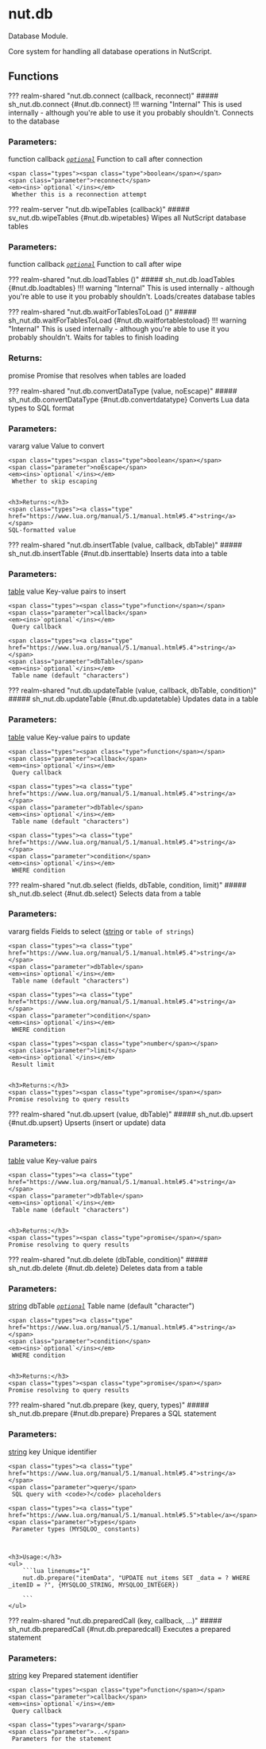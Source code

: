 # nut.db
Database Module.

Core system for handling all database operations in NutScript.
## Functions
??? realm-shared "<a id=nut.db.connect></a>nut.db.connect (callback, reconnect)"
    ##### sh_nut.db.connect {#nut.db.connect}
    !!! warning "Internal"
        This is used internally - although you're able to use it you probably shouldn't.
    Connects to the database
    <h3>Parameters:</h3>
    <span class="types"><span class="type">function</span></span>
    <span class="parameter">callback</span>
    <em><ins>`optional`</ins></em>
     Function to call after connection

    <span class="types"><span class="type">boolean</span></span>
    <span class="parameter">reconnect</span>
    <em><ins>`optional`</ins></em>
     Whether this is a reconnection attempt



??? realm-server "<a id=nut.db.wipeTables></a>nut.db.wipeTables (callback)"
    ##### sv_nut.db.wipeTables {#nut.db.wipetables}
    Wipes all NutScript database tables
    <h3>Parameters:</h3>
    <span class="types"><span class="type">function</span></span>
    <span class="parameter">callback</span>
    <em><ins>`optional`</ins></em>
     Function to call after wipe



??? realm-shared "<a id=nut.db.loadTables></a>nut.db.loadTables ()"
    ##### sh_nut.db.loadTables {#nut.db.loadtables}
    !!! warning "Internal"
        This is used internally - although you're able to use it you probably shouldn't.
    Loads/creates database tables

??? realm-shared "<a id=nut.db.waitForTablesToLoad></a>nut.db.waitForTablesToLoad ()"
    ##### sh_nut.db.waitForTablesToLoad {#nut.db.waitfortablestoload}
    !!! warning "Internal"
        This is used internally - although you're able to use it you probably shouldn't.
    Waits for tables to finish loading
    <h3>Returns:</h3>
    <span class="types"><span class="type">promise</span></span>
    Promise that resolves when tables are loaded



??? realm-shared "<a id=nut.db.convertDataType></a>nut.db.convertDataType (value, noEscape)"
    ##### sh_nut.db.convertDataType {#nut.db.convertdatatype}
    Converts Lua data types to SQL format
    <h3>Parameters:</h3>
    <span class="types">vararg</span>
    <span class="parameter">value</span>
     Value to convert

    <span class="types"><span class="type">boolean</span></span>
    <span class="parameter">noEscape</span>
    <em><ins>`optional`</ins></em>
     Whether to skip escaping


    <h3>Returns:</h3>
    <span class="types"><a class="type" href="https://www.lua.org/manual/5.1/manual.html#5.4">string</a></span>
    SQL-formatted value



??? realm-shared "<a id=nut.db.insertTable></a>nut.db.insertTable (value, callback, dbTable)"
    ##### sh_nut.db.insertTable {#nut.db.inserttable}
    Inserts data into a table
    <h3>Parameters:</h3>
    <span class="types"><a class="type" href="https://www.lua.org/manual/5.1/manual.html#5.5">table</a></span>
    <span class="parameter">value</span>
     Key-value pairs to insert

    <span class="types"><span class="type">function</span></span>
    <span class="parameter">callback</span>
    <em><ins>`optional`</ins></em>
     Query callback

    <span class="types"><a class="type" href="https://www.lua.org/manual/5.1/manual.html#5.4">string</a></span>
    <span class="parameter">dbTable</span>
    <em><ins>`optional`</ins></em>
     Table name (default "characters")



??? realm-shared "<a id=nut.db.updateTable></a>nut.db.updateTable (value, callback, dbTable, condition)"
    ##### sh_nut.db.updateTable {#nut.db.updatetable}
    Updates data in a table
    <h3>Parameters:</h3>
    <span class="types"><a class="type" href="https://www.lua.org/manual/5.1/manual.html#5.5">table</a></span>
    <span class="parameter">value</span>
     Key-value pairs to update

    <span class="types"><span class="type">function</span></span>
    <span class="parameter">callback</span>
    <em><ins>`optional`</ins></em>
     Query callback

    <span class="types"><a class="type" href="https://www.lua.org/manual/5.1/manual.html#5.4">string</a></span>
    <span class="parameter">dbTable</span>
    <em><ins>`optional`</ins></em>
     Table name (default "characters")

    <span class="types"><a class="type" href="https://www.lua.org/manual/5.1/manual.html#5.4">string</a></span>
    <span class="parameter">condition</span>
    <em><ins>`optional`</ins></em>
     WHERE condition



??? realm-shared "<a id=nut.db.select></a>nut.db.select (fields, dbTable, condition, limit)"
    ##### sh_nut.db.select {#nut.db.select}
    Selects data from a table
    <h3>Parameters:</h3>
    <span class="types">vararg</span>
    <span class="parameter">fields</span>
     Fields to select (<a href="https://www.lua.org/manual/5.1/manual.html#5.4">string</a>  or <code>table of strings</code>)

    <span class="types"><a class="type" href="https://www.lua.org/manual/5.1/manual.html#5.4">string</a></span>
    <span class="parameter">dbTable</span>
    <em><ins>`optional`</ins></em>
     Table name (default "characters")

    <span class="types"><a class="type" href="https://www.lua.org/manual/5.1/manual.html#5.4">string</a></span>
    <span class="parameter">condition</span>
    <em><ins>`optional`</ins></em>
     WHERE condition

    <span class="types"><span class="type">number</span></span>
    <span class="parameter">limit</span>
    <em><ins>`optional`</ins></em>
     Result limit


    <h3>Returns:</h3>
    <span class="types"><span class="type">promise</span></span>
    Promise resolving to query results



??? realm-shared "<a id=nut.db.upsert></a>nut.db.upsert (value, dbTable)"
    ##### sh_nut.db.upsert {#nut.db.upsert}
    Upserts (insert or update) data
    <h3>Parameters:</h3>
    <span class="types"><a class="type" href="https://www.lua.org/manual/5.1/manual.html#5.5">table</a></span>
    <span class="parameter">value</span>
     Key-value pairs

    <span class="types"><a class="type" href="https://www.lua.org/manual/5.1/manual.html#5.4">string</a></span>
    <span class="parameter">dbTable</span>
    <em><ins>`optional`</ins></em>
     Table name (default "characters")


    <h3>Returns:</h3>
    <span class="types"><span class="type">promise</span></span>
    Promise resolving to query results



??? realm-shared "<a id=nut.db.delete></a>nut.db.delete (dbTable, condition)"
    ##### sh_nut.db.delete {#nut.db.delete}
    Deletes data from a table
    <h3>Parameters:</h3>
    <span class="types"><a class="type" href="https://www.lua.org/manual/5.1/manual.html#5.4">string</a></span>
    <span class="parameter">dbTable</span>
    <em><ins>`optional`</ins></em>
     Table name (default "character")

    <span class="types"><a class="type" href="https://www.lua.org/manual/5.1/manual.html#5.4">string</a></span>
    <span class="parameter">condition</span>
    <em><ins>`optional`</ins></em>
     WHERE condition


    <h3>Returns:</h3>
    <span class="types"><span class="type">promise</span></span>
    Promise resolving to query results



??? realm-shared "<a id=nut.db.prepare></a>nut.db.prepare (key, query, types)"
    ##### sh_nut.db.prepare {#nut.db.prepare}
    Prepares a SQL statement
    <h3>Parameters:</h3>
    <span class="types"><a class="type" href="https://www.lua.org/manual/5.1/manual.html#5.4">string</a></span>
    <span class="parameter">key</span>
     Unique identifier

    <span class="types"><a class="type" href="https://www.lua.org/manual/5.1/manual.html#5.4">string</a></span>
    <span class="parameter">query</span>
     SQL query with <code>?</code> placeholders

    <span class="types"><a class="type" href="https://www.lua.org/manual/5.1/manual.html#5.5">table</a></span>
    <span class="parameter">types</span>
     Parameter types (MYSQLOO_ constants)



    <h3>Usage:</h3>
    <ul>
        ```lua linenums="1"
        nut.db.prepare("itemData", "UPDATE nut_items SET _data = ? WHERE _itemID = ?", {MYSQLOO_STRING, MYSQLOO_INTEGER})

        ```
    </ul>
??? realm-shared "<a id=nut.db.preparedCall></a>nut.db.preparedCall (key, callback, ...)"
    ##### sh_nut.db.preparedCall {#nut.db.preparedcall}
    Executes a prepared statement
    <h3>Parameters:</h3>
    <span class="types"><a class="type" href="https://www.lua.org/manual/5.1/manual.html#5.4">string</a></span>
    <span class="parameter">key</span>
     Prepared statement identifier

    <span class="types"><span class="type">function</span></span>
    <span class="parameter">callback</span>
    <em><ins>`optional`</ins></em>
     Query callback

    <span class="types">vararg</span>
    <span class="parameter">...</span>
     Parameters for the statement



